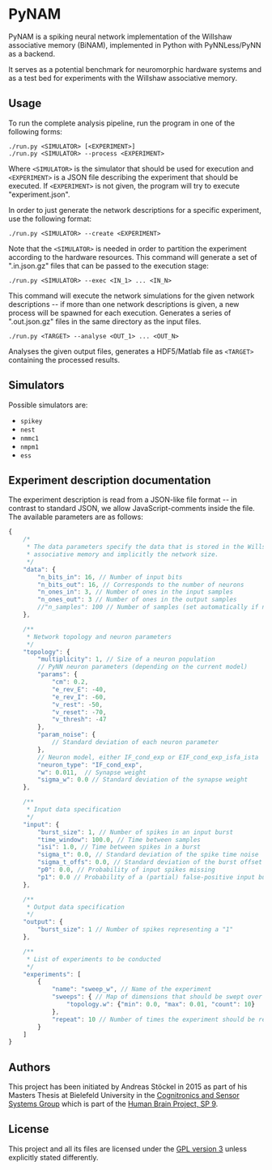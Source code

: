 PyNAM
======

PyNAM is a spiking neural network implementation of the Willshaw associative memory (BiNAM), implemented in Python with PyNNLess/PyNN as a backend.

It serves as a potential benchmark for neuromorphic hardware systems and as a test bed for experiments with the Willshaw associative memory.

## Usage

To run the complete analysis pipeline, run the program in one of the following
forms:

    ./run.py <SIMULATOR> [<EXPERIMENT>]
    ./run.py <SIMULATOR> --process <EXPERIMENT>

Where `<SIMULATOR>` is the simulator that should be used for execution
and `<EXPERIMENT>` is a JSON file describing the experiment that should be executed.
If `<EXPERIMENT>` is not given, the program will try to execute "experiment.json".

In order to just generate the network descriptions for a specific experiment,
use the following format:

    ./run.py <SIMULATOR> --create <EXPERIMENT>

Note that the `<SIMULATOR>` is needed in order to partition the experiment
according to the hardware resources. This command will generate a set of
".in.json.gz" files that can be passed to the execution stage:

    ./run.py <SIMULATOR> --exec <IN_1> ... <IN_N>

This command will execute the network simulations for the given network
descriptions -- if more than one network descriptions is given, a new process
will be spawned for each execution. Generates a series of ".out.json.gz" files
in the same directory as the input files.

    ./run.py <TARGET> --analyse <OUT_1> ... <OUT_N>

Analyses the given output files, generates a HDF5/Matlab file as `<TARGET>`
containing the processed results.

## Simulators

Possible simulators are:

* `spikey`
* `nest`
* `nmmc1`
* `nmpm1`
* `ess`

## Experiment description documentation

The experiment description is read from a JSON-like file format -- in contrast to standard JSON, we allow JavaScript-comments inside the file. The available parameters are as follows:

```javascript
{
    /*
     * The data parameters specify the data that is stored in the Willshaw
     * associative memory and implicitly the network size.
     */
    "data": {
        "n_bits_in": 16, // Number of input bits
        "n_bits_out": 16, // Corresponds to the number of neurons
        "n_ones_in": 3, // Number of ones in the input samples
        "n_ones_out": 3 // Number of ones in the output samples
        //"n_samples": 100 // Number of samples (set automatically if not given)
    },

    /**
     * Network topology and neuron parameters
     */
    "topology": {
        "multiplicity": 1, // Size of a neuron population
        // PyNN neuron parameters (depending on the current model)
        "params": {
            "cm": 0.2,
            "e_rev_E": -40,
            "e_rev_I": -60,
            "v_rest": -50,
            "v_reset": -70,
            "v_thresh": -47
        },
        "param_noise": {
            // Standard deviation of each neuron parameter
        },
        // Neuron model, either IF_cond_exp or EIF_cond_exp_isfa_ista
        "neuron_type": "IF_cond_exp",
        "w": 0.011,  // Synapse weight
        "sigma_w": 0.0 // Standard deviation of the synapse weight
    },

    /**
     * Input data specification
     */
    "input": {
        "burst_size": 1, // Number of spikes in an input burst
        "time_window": 100.0, // Time between samples
        "isi": 1.0, // Time between spikes in a burst
        "sigma_t": 0.0, // Standard deviation of the spike time noise
        "sigma_t_offs": 0.0, // Standard deviation of the burst offset
        "p0": 0.0, // Probability of input spikes missing
        "p1": 0.0 // Probability of a (partial) false-positive input burst
    },

    /**
     * Output data specification
     */
    "output": {
        "burst_size": 1 // Number of spikes representing a "1"
    },

    /**
     * List of experiments to be conducted
     */
    "experiments": [
        {
            "name": "sweep_w", // Name of the experiment
            "sweeps": { // Map of dimensions that should be swept over
                "topology.w": {"min": 0.0, "max": 0.01, "count": 10}
            },
            "repeat": 10 // Number of times the experiment should be repeated
        }
    ]
}
```

## Authors

This project has been initiated by Andreas Stöckel in 2015 as part of his Masters Thesis
at Bielefeld University in the [Cognitronics and Sensor Systems Group](http://www.ks.cit-ec.uni-bielefeld.de/) which is
part of the [Human Brain Project, SP 9](https://www.humanbrainproject.eu/neuromorphic-computing-platform).

## License

This project and all its files are licensed under the
[GPL version 3](http://www.gnu.org/licenses/gpl.txt) unless explicitly stated
differently.



